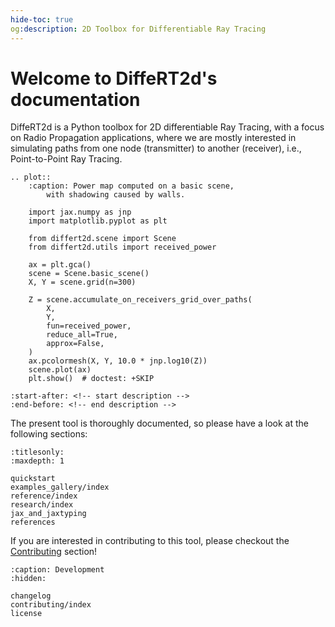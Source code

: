 ```yaml
---
hide-toc: true
og:description: 2D Toolbox for Differentiable Ray Tracing
---
```


# Welcome to DiffeRT2d's documentation

DiffeRT2d is a Python toolbox for 2D differentiable Ray Tracing,
with a focus on Radio Propagation applications, where we are mostly
interested in simulating paths from one node (transmitter)
to another (receiver), i.e., Point-to-Point Ray Tracing.

```{eval-rst}
.. plot::
    :caption: Power map computed on a basic scene,
        with shadowing caused by walls.

    import jax.numpy as jnp
    import matplotlib.pyplot as plt

    from differt2d.scene import Scene
    from differt2d.utils import received_power

    ax = plt.gca()
    scene = Scene.basic_scene()
    X, Y = scene.grid(n=300)

    Z = scene.accumulate_on_receivers_grid_over_paths(
        X,
        Y,
        fun=received_power,
        reduce_all=True,
        approx=False,
    )
    ax.pcolormesh(X, Y, 10.0 * jnp.log10(Z))
    scene.plot(ax)
    plt.show()  # doctest: +SKIP
```


```{include} ../../README.md
:start-after: <!-- start description -->
:end-before: <!-- end description -->
```

The present tool is thoroughly documented, so please have a look at the
following sections:

```{toctree}
:titlesonly:
:maxdepth: 1

quickstart
examples_gallery/index
reference/index
research/index
jax_and_jaxtyping
references
```

If you are interested in contributing to this tool, please checkout the
[Contributing](contributing/index) section!

```{toctree}
:caption: Development
:hidden:

changelog
contributing/index
license
```
